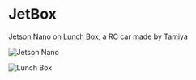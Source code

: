# JetBox
[Jetson Nano](https://developer.nvidia.com/embedded/jetson-nano-developer-kit) on [Lunch Box](https://www.tamiya.com/english/products/58347lunchbox/index.htm), a RC car made by Tamiya

![Jetson Nano](https://developer.nvidia.com/sites/default/files/akamai/embedded/images/jetsonNano/JetsonNano-DevKit_Front-Top_Right_trimmed.jpg)

![Lunch Box](https://www.tamiya.com/english/products/58347lunchbox/top.jpg)